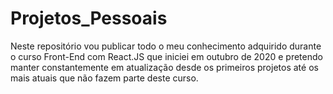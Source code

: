 # Projetos_Pessoais
Neste repositório vou publicar todo o meu conhecimento adquirido durante o curso Front-End com React.JS que iniciei em outubro de 2020 e pretendo manter constantemente em atualização desde os primeiros projetos até os mais atuais que não fazem parte deste curso.

